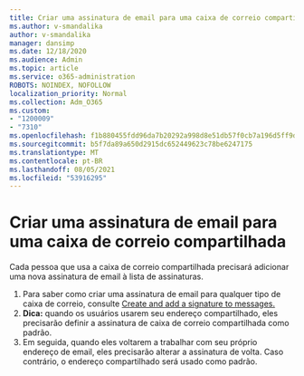 ```yaml
---
title: Criar uma assinatura de email para uma caixa de correio compartilhada
ms.author: v-smandalika
author: v-smandalika
manager: dansimp
ms.date: 12/18/2020
ms.audience: Admin
ms.topic: article
ms.service: o365-administration
ROBOTS: NOINDEX, NOFOLLOW
localization_priority: Normal
ms.collection: Adm_O365
ms.custom:
- "1200009"
- "7310"
ms.openlocfilehash: f1b880455fdd96da7b20292a998d8e51db57f0cb7a196d5ff9dcb5ad2e484e25
ms.sourcegitcommit: b5f7da89a650d2915dc652449623c78be6247175
ms.translationtype: MT
ms.contentlocale: pt-BR
ms.lasthandoff: 08/05/2021
ms.locfileid: "53916295"
---
```

# <a name="create-an-email-signature-for-a-shared-mailbox"></a>Criar uma assinatura de email para uma caixa de correio compartilhada

Cada pessoa que usa a caixa de correio compartilhada precisará adicionar uma nova assinatura de email à lista de assinaturas.

1. Para saber como criar uma assinatura de email para qualquer tipo de caixa de correio, consulte [Create and add a signature to messages.](https://support.office.com/article/8ee5d4f4-68fd-464a-a1c1-0e1c80bb27f2)
2. **Dica:** quando os usuários usarem seu endereço compartilhado, eles precisarão definir a assinatura de caixa de correio compartilhada como padrão.
3. Em seguida, quando eles voltarem a trabalhar com seu próprio endereço de email, eles precisarão alterar a assinatura de volta. Caso contrário, o endereço compartilhado será usado como padrão.